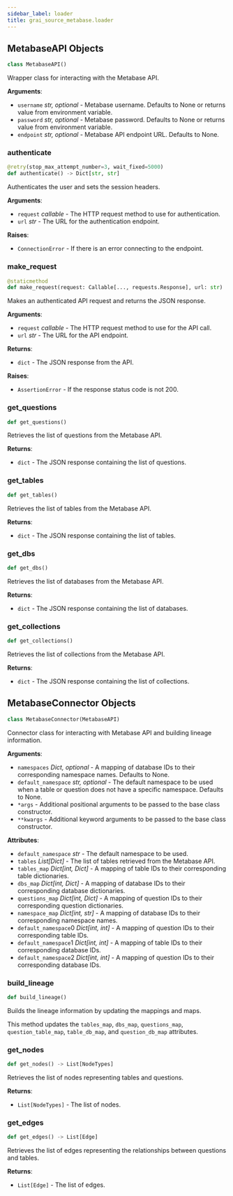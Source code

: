 ```yaml
---
sidebar_label: loader
title: grai_source_metabase.loader
---
```


## MetabaseAPI Objects

```python
class MetabaseAPI()
```

Wrapper class for interacting with the Metabase API.

**Arguments**:

- `username` _str, optional_ - Metabase username. Defaults to None or returns value from environment variable.
- `password` _str, optional_ - Metabase password. Defaults to None or returns value from environment variable.
- `endpoint` _str, optional_ - Metabase API endpoint URL. Defaults to None.

### authenticate

```python
@retry(stop_max_attempt_number=3, wait_fixed=5000)
def authenticate() -> Dict[str, str]
```

Authenticates the user and sets the session headers.

**Arguments**:

- `request` _callable_ - The HTTP request method to use for authentication.
- `url` _str_ - The URL for the authentication endpoint.


**Raises**:

- `ConnectionError` - If there is an error connecting to the endpoint.

### make\_request

```python
@staticmethod
def make_request(request: Callable[..., requests.Response], url: str)
```

Makes an authenticated API request and returns the JSON response.

**Arguments**:

- `request` _callable_ - The HTTP request method to use for the API call.
- `url` _str_ - The URL for the API endpoint.


**Returns**:

- `dict` - The JSON response from the API.


**Raises**:

- `AssertionError` - If the response status code is not 200.

### get\_questions

```python
def get_questions()
```

Retrieves the list of questions from the Metabase API.

**Returns**:

- `dict` - The JSON response containing the list of questions.

### get\_tables

```python
def get_tables()
```

Retrieves the list of tables from the Metabase API.

**Returns**:

- `dict` - The JSON response containing the list of tables.

### get\_dbs

```python
def get_dbs()
```

Retrieves the list of databases from the Metabase API.

**Returns**:

- `dict` - The JSON response containing the list of databases.

### get\_collections

```python
def get_collections()
```

Retrieves the list of collections from the Metabase API.

**Returns**:

- `dict` - The JSON response containing the list of collections.

## MetabaseConnector Objects

```python
class MetabaseConnector(MetabaseAPI)
```

Connector class for interacting with Metabase API and building lineage information.

**Arguments**:

- `namespaces` _Dict, optional_ - A mapping of database IDs to their corresponding namespace names. Defaults to None.
- `default_namespace` _str, optional_ - The default namespace to be used when a table or question does not have a specific namespace. Defaults to None.
- `*args` - Additional positional arguments to be passed to the base class constructor.
- `**kwargs` - Additional keyword arguments to be passed to the base class constructor.


**Attributes**:

- `default_namespace` _str_ - The default namespace to be used.
- `tables` _List[Dict]_ - The list of tables retrieved from the Metabase API.
- `tables_map` _Dict[int, Dict]_ - A mapping of table IDs to their corresponding table dictionaries.
- `dbs_map` _Dict[int, Dict]_ - A mapping of database IDs to their corresponding database dictionaries.
- `questions_map` _Dict[int, Dict]_ - A mapping of question IDs to their corresponding question dictionaries.
- `namespace_map` _Dict[int, str]_ - A mapping of database IDs to their corresponding namespace names.
- `default_namespace`0 _Dict[int, int]_ - A mapping of question IDs to their corresponding table IDs.
- `default_namespace`1 _Dict[int, int]_ - A mapping of table IDs to their corresponding database IDs.
- `default_namespace`2 _Dict[int, int]_ - A mapping of question IDs to their corresponding database IDs.

### build\_lineage

```python
def build_lineage()
```

Builds the lineage information by updating the mappings and maps.

This method updates the `tables_map`, `dbs_map`, `questions_map`, `question_table_map`, `table_db_map`,
and `question_db_map` attributes.

### get\_nodes

```python
def get_nodes() -> List[NodeTypes]
```

Retrieves the list of nodes representing tables and questions.

**Returns**:

- `List[NodeTypes]` - The list of nodes.

### get\_edges

```python
def get_edges() -> List[Edge]
```

Retrieves the list of edges representing the relationships between questions and tables.

**Returns**:

- `List[Edge]` - The list of edges.
